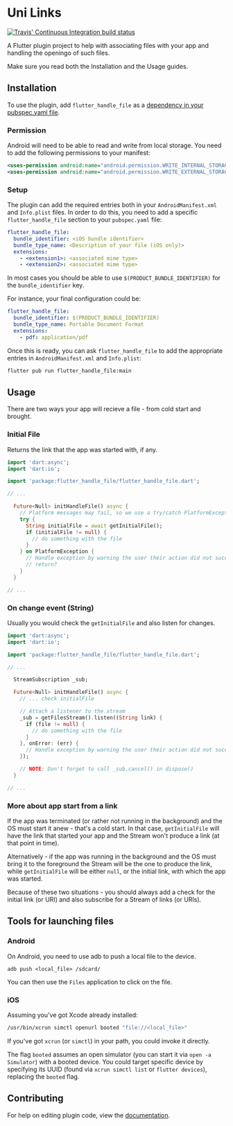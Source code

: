 # Uni Links

[![Travis' Continuous Integration build status](https://api.travis-ci.org/nbonamy/flutter_handle_file.svg?branch=master)](https://travis-ci.org/nbonamy/flutter_handle_file)

A Flutter plugin project to help with associating files with your app and handling the openingo of such files.

Make sure you read both the Installation and the Usage guides.


## Installation

To use the plugin, add `flutter_handle_file` as a
[dependency in your pubspec.yaml file](https://flutter.io/platform-plugins/).


### Permission

Android will need to be able to read and write from local storage. You need to add the following permissions to your manifest:

```xml
<uses-permission android:name="android.permission.WRITE_INTERNAL_STORAGE" />
<uses-permission android:name="android.permission.WRITE_EXTERNAL_STORAGE" />
```

### Setup

The plugin can add the required entries both in your `AndroidManifest.xml` and `Info.plist` files. In order to do this, you need to add a specific `flutter_handle_file` section to your `pubspec.yaml` file:

```yml
flutter_handle_file:
  bundle_identifier: <iOS bundle identifier>
  bundle_type_name: <Description of your file (iOS only)>
  extensions:
    - <extension1>: <associated mime type>
    - <extension2>: <associated mime type>
```

In most cases you should be able to use `$(PRODUCT_BUNDLE_IDENTIFIER)` for the `bundle_identifier` key.

For instance, your final configuration could be:

```yml
flutter_handle_file:
  bundle_identifier: $(PRODUCT_BUNDLE_IDENTIFIER)
  bundle_type_name: Portable Document Format
  extensions:
    - pdf: application/pdf
```

Once this is ready, you can ask `flutter_handle_file` to add the appropriate entries in `AndroidManifest.xml` and `Info.plist`:

```sh
flutter pub run flutter_handle_file:main
```

## Usage

There are two ways your app will recieve a file - from cold start and brought.

### Initial File

Returns the link that the app was started with, if any.

```dart
import 'dart:async';
import 'dart:io';

import 'package:flutter_handle_file/flutter_handle_file.dart';

// ...

  Future<Null> initHandleFile() async {
    // Platform messages may fail, so we use a try/catch PlatformException.
    try {
      String initialFile = await getInitialFile();
      if (initialFile != null) {
        // do something with the file
      }
    } on PlatformException {
      // Handle exception by warning the user their action did not succeed
      // return?
    }
  }

// ...
```

### On change event (String)

Usually you would check the `getInitialFile` and also listen for changes.

```dart
import 'dart:async';
import 'dart:io';

import 'package:flutter_handle_file/flutter_handle_file.dart';

// ...

  StreamSubscription _sub;

  Future<Null> initHandleFile() async {
    // ... check initialFile

    // Attach a listener to the stream
    _sub = getFilesStream().listen((String link) {
      if (file != null) {
        // do something with the file
      }
    }, onError: (err) {
      // Handle exception by warning the user their action did not succeed
    });

    // NOTE: Don't forget to call _sub.cancel() in dispose()
  }

// ...
```

### More about app start from a link

If the app was terminated (or rather not running in the background) and the OS
must start it anew - that's a cold start. In that case, `getInitialFile` will
have the link that started your app and the Stream won't produce a link (at
that point in time).

Alternatively - if the app was running in the background and the OS must bring
it to the foreground the Stream will be the one to produce the link, while
`getInitialFile` will be either `null`, or the initial link, with which the
app was started.

Because of these two situations - you should always add a check for the
initial link (or URI) and also subscribe for a Stream of links (or URIs).


## Tools for launching files

### Android

On Android, you need to use adb to push a local file to the device.

```
adb push <local_file> /sdcard/
```

You can then use the `Files` application to click on the file.

### iOS

Assuming you've got Xcode already installed:

```sh
/usr/bin/xcrun simctl openurl booted "file://<local_file>"
```

If you've got `xcrun` (or `simctl`) in your path, you could invoke it directly.

The flag `booted` assumes an open simulator (you can start it via
`open -a Simulator`) with a booted device. You could target specific device by
specifying its UUID (found via `xcrun simctl list` or `flutter devices`),
replacing the `booted` flag.

## Contributing

For help on editing plugin code, view the
[documentation](https://flutter.io/platform-plugins/#edit-code).
